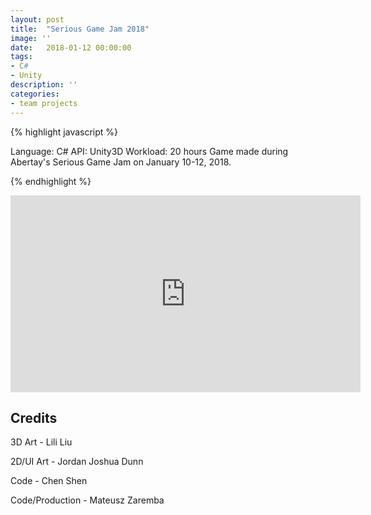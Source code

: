 ```yaml
---
layout: post
title:  "Serious Game Jam 2018"
image: ''
date:   2018-01-12 00:00:00
tags:
- C#
- Unity
description: ''
categories:
- team projects
---
```


{% highlight javascript %}

Language: C#
API: Unity3D
Workload: 20 hours
Game made during Abertay's Serious Game Jam on January 10-12, 2018.

{% endhighlight %}

<!-- BUTTONS -->
<center>
<body>



<!-- Place this tag in your head or just before your close body tag. -->
<script async defer src="https://buttons.github.io/buttons.js"></script>

</body>
</center>

<center>
<iframe 
width="560" height="315" 
src="https://www.youtube.com/embed/G7QTE65uGhw" 
frameborder="0" 
allow="accelerometer; 
autoplay; 
encrypted-media; 
gyroscope; 
picture-in-picture" 
allowfullscreen>
</iframe>
</center>

## Credits

3D Art - Lili Liu

2D/UI Art - Jordan Joshua Dunn

Code - Chen Shen 

Code/Production - Mateusz Zaremba